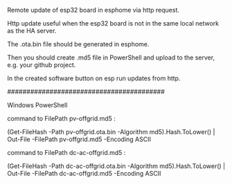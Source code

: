 Remote update of esp32 board in esphome via http request.

Http update useful when the esp32 board is not in the same local network as the HA server.

The .ota.bin file should be generated in esphome.

Then you should create .md5 file in PowerShell and upload to the server, e.g. your github project.

In the created software button on esp run updates from http.


#########################################

Windows PowerShell

command to FilePath pv-offgrid.md5 :

(Get-FileHash -Path pv-offgrid.ota.bin -Algorithm md5).Hash.ToLower() | Out-File -FilePath pv-offgrid.md5 -Encoding ASCII

command to FilePath dc-ac-offgrid.md5 :

(Get-FileHash -Path dc-ac-offgrid.ota.bin -Algorithm md5).Hash.ToLower() | Out-File -FilePath dc-ac-offgrid.md5 -Encoding ASCII
